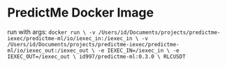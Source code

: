 # PredictMe Docker Image
run with args:
` docker run \
    -v /Users/id/Documents/projects/predictme-iexec/predictme-ml/io/iexec_in:/iexec_in \
    -v /Users/id/Documents/projects/predictme-iexec/predictme-ml/io/iexec_out:/iexec_out \
    -e IEXEC_IN=/iexec_in \
    -e IEXEC_OUT=/iexec_out \
    id997/predictme-ml:0.3.0 \
    RLCUSDT
`